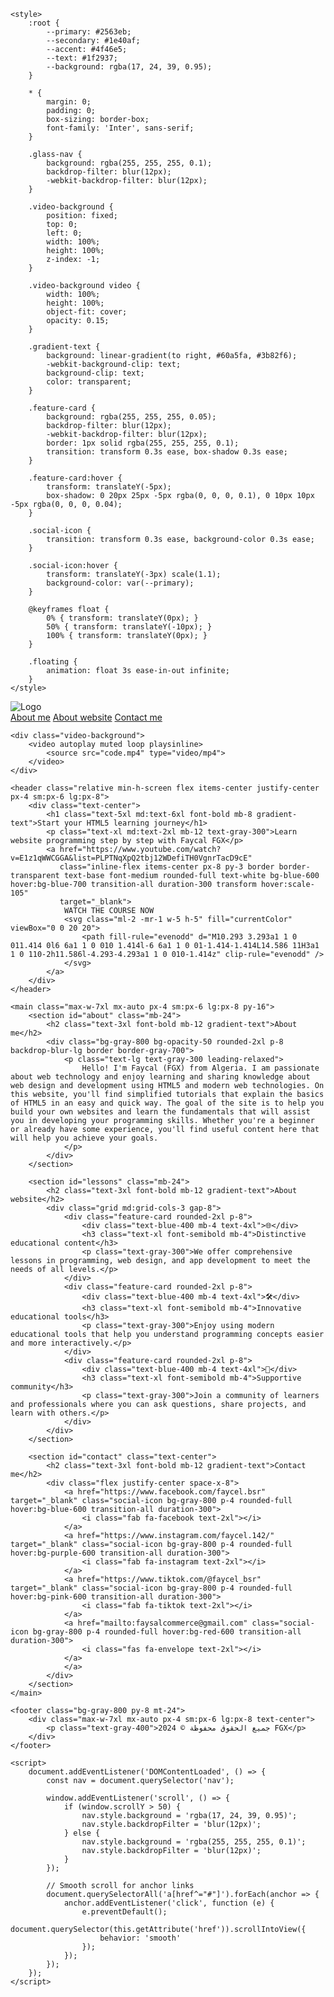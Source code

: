 <!DOCTYPE html>
<html lang="en" dir="ltr">
<head>
    <meta charset="UTF-8">
    <meta name="viewport" content="width=device-width, initial-scale=1.0">
    <title>Learn HTML5 | FGX</title>
    <link rel="icon" type="image/png" href="FGX.png">
    <link rel="stylesheet" href="https://cdnjs.cloudflare.com/ajax/libs/tailwindcss/2.2.19/tailwind.min.css">
    <link rel="stylesheet" href="https://cdnjs.cloudflare.com/ajax/libs/font-awesome/6.5.1/css/all.min.css">
    <link href="https://fonts.googleapis.com/css2?family=Inter:wght@400;500;600;700&display=swap" rel="stylesheet">
    <link rel="stylesheet" href="style.css">

    
    <style>
        :root {
            --primary: #2563eb;
            --secondary: #1e40af;
            --accent: #4f46e5;
            --text: #1f2937;
            --background: rgba(17, 24, 39, 0.95);
        }

        * {
            margin: 0;
            padding: 0;
            box-sizing: border-box;
            font-family: 'Inter', sans-serif;
        }

        .glass-nav {
            background: rgba(255, 255, 255, 0.1);
            backdrop-filter: blur(12px);
            -webkit-backdrop-filter: blur(12px);
        }

        .video-background {
            position: fixed;
            top: 0;
            left: 0;
            width: 100%;
            height: 100%;
            z-index: -1;
        }

        .video-background video {
            width: 100%;
            height: 100%;
            object-fit: cover;
            opacity: 0.15;
        }

        .gradient-text {
            background: linear-gradient(to right, #60a5fa, #3b82f6);
            -webkit-background-clip: text;
            background-clip: text;
            color: transparent;
        }

        .feature-card {
            background: rgba(255, 255, 255, 0.05);
            backdrop-filter: blur(12px);
            -webkit-backdrop-filter: blur(12px);
            border: 1px solid rgba(255, 255, 255, 0.1);
            transition: transform 0.3s ease, box-shadow 0.3s ease;
        }

        .feature-card:hover {
            transform: translateY(-5px);
            box-shadow: 0 20px 25px -5px rgba(0, 0, 0, 0.1), 0 10px 10px -5px rgba(0, 0, 0, 0.04);
        }

        .social-icon {
            transition: transform 0.3s ease, background-color 0.3s ease;
        }

        .social-icon:hover {
            transform: translateY(-3px) scale(1.1);
            background-color: var(--primary);
        }

        @keyframes float {
            0% { transform: translateY(0px); }
            50% { transform: translateY(-10px); }
            100% { transform: translateY(0px); }
        }

        .floating {
            animation: float 3s ease-in-out infinite;
        }
    </style>
</head>
<body class="bg-gray-900 text-white">
    <nav class="glass-nav fixed w-full z-50 transition-all duration-300">
        <div class="max-w-7xl mx-auto px-4 sm:px-6 lg:px-8">
            <div class="flex justify-between h-16 items-center">
                <div class="flex-shrink-0 floating">
                    <img src="favicon.png" alt="Logo" class="h-10 w-10">
                </div>
                <div class="hidden md:block">
                    <div class="ml-10 flex items-baseline space-x-8">
                        <a href="#about" class="text-white hover:text-blue-400 transition-colors duration-300 px-3 py-2 rounded-md text-sm font-medium">About me</a>
                        <a href="#lessons" class="text-white hover:text-blue-400 transition-colors duration-300 px-3 py-2 rounded-md text-sm font-medium">About website</a>
                        <a href="#contact" class="text-white hover:text-blue-400 transition-colors duration-300 px-3 py-2 rounded-md text-sm font-medium">Contact me</a>
                    </div>
                </div>
            </div>
        </div>
    </nav>

    <div class="video-background">
        <video autoplay muted loop playsinline>
            <source src="code.mp4" type="video/mp4">
        </video>
    </div>

    <header class="relative min-h-screen flex items-center justify-center px-4 sm:px-6 lg:px-8">
        <div class="text-center">
            <h1 class="text-5xl md:text-6xl font-bold mb-8 gradient-text">Start your HTML5 learning journey</h1>
            <p class="text-xl md:text-2xl mb-12 text-gray-300">Learn website programming step by step with Faycal FGX</p>
            <a href="https://www.youtube.com/watch?v=E1z1qWWCGGA&list=PLPTNqXpQ2tbj12WDefiTH0VgnrTacD9cE" 
               class="inline-flex items-center px-8 py-3 border border-transparent text-base font-medium rounded-full text-white bg-blue-600 hover:bg-blue-700 transition-all duration-300 transform hover:scale-105"
               target="_blank">
                WATCH THE COURSE NOW
                <svg class="ml-2 -mr-1 w-5 h-5" fill="currentColor" viewBox="0 0 20 20">
                    <path fill-rule="evenodd" d="M10.293 3.293a1 1 0 011.414 0l6 6a1 1 0 010 1.414l-6 6a1 1 0 01-1.414-1.414L14.586 11H3a1 1 0 110-2h11.586l-4.293-4.293a1 1 0 010-1.414z" clip-rule="evenodd" />
                </svg>
            </a>
        </div>
    </header>

    <main class="max-w-7xl mx-auto px-4 sm:px-6 lg:px-8 py-16">
        <section id="about" class="mb-24">
            <h2 class="text-3xl font-bold mb-12 gradient-text">About me</h2>
            <div class="bg-gray-800 bg-opacity-50 rounded-2xl p-8 backdrop-blur-lg border border-gray-700">
                <p class="text-lg text-gray-300 leading-relaxed">
                    Hello! I'm Faycal (FGX) from Algeria. I am passionate about web technology and enjoy learning and sharing knowledge about web design and development using HTML5 and modern web technologies. On this website, you'll find simplified tutorials that explain the basics of HTML5 in an easy and quick way. The goal of the site is to help you build your own websites and learn the fundamentals that will assist you in developing your programming skills. Whether you're a beginner or already have some experience, you'll find useful content here that will help you achieve your goals.
                </p>
            </div>
        </section>

        <section id="lessons" class="mb-24">
            <h2 class="text-3xl font-bold mb-12 gradient-text">About website</h2>
            <div class="grid md:grid-cols-3 gap-8">
                <div class="feature-card rounded-2xl p-8">
                    <div class="text-blue-400 mb-4 text-4xl">🌐</div>
                    <h3 class="text-xl font-semibold mb-4">Distinctive educational content</h3>
                    <p class="text-gray-300">We offer comprehensive lessons in programming, web design, and app development to meet the needs of all levels.</p>
                </div>
                <div class="feature-card rounded-2xl p-8">
                    <div class="text-blue-400 mb-4 text-4xl">🛠</div>
                    <h3 class="text-xl font-semibold mb-4">Innovative educational tools</h3>
                    <p class="text-gray-300">Enjoy using modern educational tools that help you understand programming concepts easier and more interactively.</p>
                </div>
                <div class="feature-card rounded-2xl p-8">
                    <div class="text-blue-400 mb-4 text-4xl">🚀</div>
                    <h3 class="text-xl font-semibold mb-4">Supportive community</h3>
                    <p class="text-gray-300">Join a community of learners and professionals where you can ask questions, share projects, and learn with others.</p>
                </div>
            </div>
        </section>

        <section id="contact" class="text-center">
            <h2 class="text-3xl font-bold mb-12 gradient-text">Contact me</h2>
            <div class="flex justify-center space-x-8">
                <a href="https://www.facebook.com/faycel.bsr" target="_blank" class="social-icon bg-gray-800 p-4 rounded-full hover:bg-blue-600 transition-all duration-300">
                    <i class="fab fa-facebook text-2xl"></i>
                </a>
                <a href="https://www.instagram.com/faycel.142/" target="_blank" class="social-icon bg-gray-800 p-4 rounded-full hover:bg-purple-600 transition-all duration-300">
                    <i class="fab fa-instagram text-2xl"></i>
                </a>
                <a href="https://www.tiktok.com/@faycel_bsr" target="_blank" class="social-icon bg-gray-800 p-4 rounded-full hover:bg-pink-600 transition-all duration-300">
                    <i class="fab fa-tiktok text-2xl"></i>
                </a>
                <a href="mailto:faysalcommerce@gmail.com" class="social-icon bg-gray-800 p-4 rounded-full hover:bg-red-600 transition-all duration-300">
                    <i class="fas fa-envelope text-2xl"></i>
                </a>
                </a>
            </div>
        </section>
    </main>

    <footer class="bg-gray-800 py-8 mt-24">
        <div class="max-w-7xl mx-auto px-4 sm:px-6 lg:px-8 text-center">
            <p class="text-gray-400">جميع الحقوق محفوظة © 2024 FGX</p>
        </div>
    </footer>

    <script>
        document.addEventListener('DOMContentLoaded', () => {
            const nav = document.querySelector('nav');
            
            window.addEventListener('scroll', () => {
                if (window.scrollY > 50) {
                    nav.style.background = 'rgba(17, 24, 39, 0.95)';
                    nav.style.backdropFilter = 'blur(12px)';
                } else {
                    nav.style.background = 'rgba(255, 255, 255, 0.1)';
                    nav.style.backdropFilter = 'blur(12px)';
                }
            });

            // Smooth scroll for anchor links
            document.querySelectorAll('a[href^="#"]').forEach(anchor => {
                anchor.addEventListener('click', function (e) {
                    e.preventDefault();
                    document.querySelector(this.getAttribute('href')).scrollIntoView({
                        behavior: 'smooth'
                    });
                });
            });
        });
    </script>
</body>
</html>
